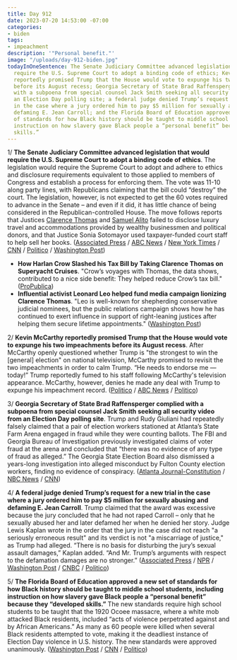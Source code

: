 ```yaml
---
title: Day 912
date: 2023-07-20 14:53:00 -07:00
categories:
- biden
tags:
- impeachment
description: '"Personal benefit."'
image: "/uploads/day-912-biden.jpg"
todayInOneSentence: The Senate Judiciary Committee advanced legislation that would
  require the U.S. Supreme Court to adopt a binding code of ethics; Kevin McCarthy
  reportedly promised Trump that the House would vote to expunge his two impeachments
  before its August recess; Georgia Secretary of State Brad Raffensperger complied
  with a subpoena from special counsel Jack Smith seeking all security video from
  an Election Day polling site; a federal judge denied Trump’s request for a new trial
  in the case where a jury ordered him to pay $5 million for sexually abusing and
  defaming E. Jean Carroll; and the Florida Board of Education approved a new set
  of standards for how Black history should be taught to middle school students, including
  instruction on how slavery gave Black people a “personal benefit” because they “developed
  skills.”
---
```


1/ **The Senate Judiciary Committee advanced legislation that would require the U.S. Supreme Court to adopt a binding code of ethics**. The legislation would require the Supreme Court to adopt and adhere to ethics and disclosure requirements equivalent to those applied to members of Congress and establish a process for enforcing them. The vote was 11-10 along party lines, with Republicans claiming that the bill could “destroy” the court. The legislation, however, is not expected to get the 60 votes required to advance in the Senate – and even if it did, it has little chance of being considered in the Republican-controlled House. The move follows reports that Justices [Clarence Thomas](https://whatthefuckjusthappenedtoday.com/2023/04/06/day-807/#1-supreme-court-justice-clarence-tho) and [Samuel Alito](https://whatthefuckjusthappenedtoday.com/2023/06/26/day-888/) failed to disclose luxury travel and accommodations provided by wealthy businessmen and political donors, and that Justice Sonia Sotomayor used taxpayer-funded court staff to help sell her books. ([Associated Press](https://apnews.com/article/supreme-court-ethics-senate-clarence-thomas-3e34958536ce4fa464b6ff8cc1d71260) / [ABC News](https://abcnews.go.com/Politics/supreme-court-faces-senate-ethics-bill-amid-justices/story?id=101496678) / [New York Times](https://www.nytimes.com/2023/07/20/us/politics/senate-supreme-court-ethics-rules.html?action=click&module=Well&pgtype=Homepage&section=US%20Politics) / [CNN](https://www.cnn.com/2023/07/20/politics/supreme-court-ethics-bill-senate-judiciary/index.html) / [Politico](https://www.politico.com/news/2023/07/20/supreme-court-ethics-congress-00107413) / [Washington Post](https://www.washingtonpost.com/politics/2023/07/20/supreme-court-ethics/))

* **How Harlan Crow Slashed his Tax Bill by Taking Clarence Thomas on Superyacht Cruises**. "Crow’s voyages with Thomas, the data shows, contributed to a nice side benefit: They helped reduce Crow’s tax bill." ([ProPublica](https://www.propublica.org/article/harlan-crow-slashed-tax-bill-clarence-thomas-superyacht))
* **Influential activist Leonard Leo helped fund media campaign lionizing Clarence Thomas**. "Leo is well-known for shepherding conservative judicial nominees, but the public relations campaign shows how he has continued to exert influence in support of right-leaning justices after helping them secure lifetime appointments." ([Washington Post](https://www.washingtonpost.com/investigations/2023/07/20/leonard-leo-clarence-thomas-paoletta/))

2/ **Kevin McCarthy reportedly promised Trump that the House would vote to expunge his two impeachments before its August recess**. After McCarthy openly questioned whether Trump is "the strongest to win the [general] election" on national television, McCarthy promised to revisit the two impeachments in order to calm Trump. “He needs to endorse me — today!” Trump reportedly fumed to his staff following McCarthy's television appearance. McCarthy, however, denies he made any deal with Trump to expunge his impeachment record. ([Politico](https://www.politico.com/news/2023/07/20/kevin-mccarthy-donald-trump-impeachment-expunge-promise-00107236) / [ABC News](https://abcnews.go.com/Politics/mccarthy-denies-report-promised-trump-expungement-impeachments/story?id=101522596) / [Politico](https://www.politico.com/news/2023/07/20/centrists-pan-expunging-trumps-record-as-mccarthy-denies-any-deal-00107362))

3/ **Georgia Secretary of State Brad Raffensperger complied with a subpoena from special counsel Jack Smith seeking all security video from an Election Day polling site**. Trump and Rudy Giuliani had repeatedly falsely claimed that a pair of election workers stationed at Atlanta’s State Farm Arena engaged in fraud while they were counting ballots. The FBI and Georgia Bureau of Investigation previously investigated claims of voter fraud at the arena and concluded that “there was no evidence of any type of fraud as alleged.” The Georgia State Election Board also dismissed a years-long investigation into alleged misconduct by Fulton County election workers, finding no evidence of conspiracy. ([Atlanta Journal-Constitution](https://www.ajc.com/politics/exclusive-feds-sought-surveillance-video-from-state-farm-arena/TWLKTY4KGFB25DUPSPZXUEDFL4/) / [NBC News](https://www.nbcnews.com/politics/justice-department/special-counsel-subpoenaed-georgia-official-surveillance-video-polling-rcna95192) / [CNN](https://www.cnn.com/2023/07/19/politics/special-counsel-subpoena-atlanta-2020/))

4/ **A federal judge denied Trump’s request for a new trial in the case where a jury ordered him to pay $5 million for sexually abusing and defaming E. Jean Carroll**. Trump claimed that the award was excessive because the jury concluded that he had not raped Carroll – only that he sexually abused her and later defamed her when he denied her story. Judge Lewis Kaplan wrote in the order that the jury in the case did not reach "a seriously erroneous result" and its verdict is not "a miscarriage of justice," as Trump had alleged. “There is no basis for disturbing the jury’s sexual assault damages,” Kaplan added. “And Mr. Trump’s arguments with respect to the defamation damages are no stronger.” ([Associated Press](https://apnews.com/article/trump-rape-trial-columnist-carroll-4974ef026f3da61bc6f1b7ddda3ad10e) / [NPR](https://www.npr.org/2023/07/19/1188615116/trump-carroll-lawsuit) / [Washington Post](https://www.washingtonpost.com/national-security/2023/07/19/judge-refuses-trump-new-trial-after-5-million-e-jean-carroll-verdict/) / [CNBC](https://www.cnbc.com/2023/07/19/trump-denied-new-trial-for-damages-in-e-jean-carroll-sex-case.html) / [Politico](https://www.politico.com/news/2023/07/19/trump-loses-bid-new-trial-carroll-00107025))
 
5/ **The Florida Board of Education approved a new set of standards for how Black history should be taught to middle school students, including instruction on how slavery gave Black people a “personal benefit” because they “developed skills.”** The new standards require high school students to be taught that the 1920 Ocoee massacre, where a white mob attacked Black residents, included “acts of violence perpetrated against and by African Americans.” As many as 60 people were killed when several Black residents attempted to vote, making it the deadliest instance of Election Day violence in U.S. history. The new standards were approved unanimously. ([Washington Post](https://www.washingtonpost.com/nation/2023/07/19/florida-black-history-standards/) / [CNN](https://www.cnn.com/2023/07/20/us/florida-black-history-education-standards-reaj/index.html) / [Politico](https://www.politico.com/news/2023/07/20/florida-black-history-teaching-standards-00107067))

